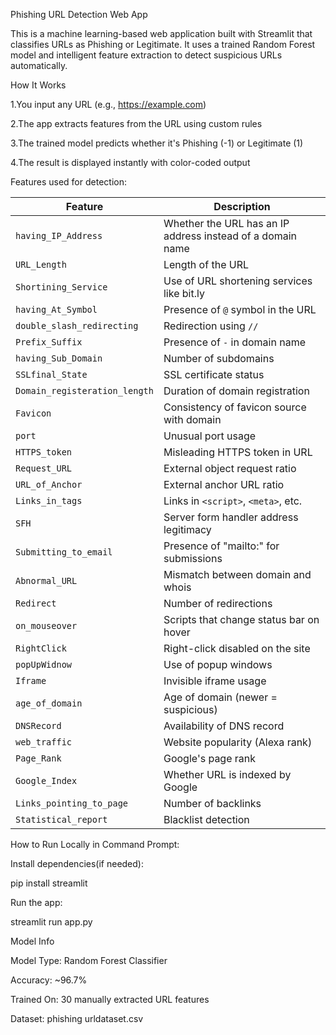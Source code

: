 Phishing URL Detection Web App

This is a machine learning-based web application built with Streamlit that classifies URLs as Phishing or Legitimate. 
It uses a trained Random Forest model and intelligent feature extraction to detect suspicious URLs automatically.


How It Works

1.You input any URL (e.g., https://example.com)

2.The app extracts features from the URL using custom rules

3.The trained model predicts whether it's Phishing (-1) or Legitimate (1)

4.The result is displayed instantly with color-coded output


Features used for detection:

| Feature                       | Description                                                |
| ----------------------------- | ---------------------------------------------------------- |
| `having_IP_Address`           | Whether the URL has an IP address instead of a domain name |
| `URL_Length`                  | Length of the URL                                          |
| `Shortining_Service`          | Use of URL shortening services like bit.ly                 |
| `having_At_Symbol`            | Presence of `@` symbol in the URL                          |
| `double_slash_redirecting`    | Redirection using `//`                                     |
| `Prefix_Suffix`               | Presence of `-` in domain name                             |
| `having_Sub_Domain`           | Number of subdomains                                       |
| `SSLfinal_State`              | SSL certificate status                                     |
| `Domain_registeration_length` | Duration of domain registration                            |
| `Favicon`                     | Consistency of favicon source with domain                  |
| `port`                        | Unusual port usage                                         |
| `HTTPS_token`                 | Misleading HTTPS token in URL                              |
| `Request_URL`                 | External object request ratio                              |
| `URL_of_Anchor`               | External anchor URL ratio                                  |
| `Links_in_tags`               | Links in `<script>`, `<meta>`, etc.                        |
| `SFH`                         | Server form handler address legitimacy                     |
| `Submitting_to_email`         | Presence of "mailto:" for submissions                      |
| `Abnormal_URL`                | Mismatch between domain and whois                          |
| `Redirect`                    | Number of redirections                                     |
| `on_mouseover`                | Scripts that change status bar on hover                    |
| `RightClick`                  | Right-click disabled on the site                           |
| `popUpWidnow`                 | Use of popup windows                                       |
| `Iframe`                      | Invisible iframe usage                                     |
| `age_of_domain`               | Age of domain (newer = suspicious)                         |
| `DNSRecord`                   | Availability of DNS record                                 |
| `web_traffic`                 | Website popularity (Alexa rank)                            |
| `Page_Rank`                   | Google's page rank                                         |
| `Google_Index`                | Whether URL is indexed by Google                           |
| `Links_pointing_to_page`      | Number of backlinks                                        |
| `Statistical_report`          | Blacklist detection                                        |


How to Run Locally in Command Prompt: 

Install dependencies(if needed):

pip install streamlit

Run the app:

streamlit run app.py


Model Info

Model Type: Random Forest Classifier

Accuracy: ~96.7%

Trained On: 30 manually extracted URL features

Dataset: phishing urldataset.csv

